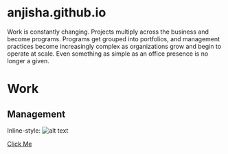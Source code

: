 # anjisha.github.io
Work is constantly changing. Projects multiply across the business and become programs. Programs get grouped into portfolios, and management practices become increasingly complex as organizations grow and begin to operate at scale. Even something as simple as an office presence is no longer a given.
# Work
## Management
Inline-style: 
![alt text](https://en.wikipedia.org/wiki/Image#/media/File:Image_created_with_a_mobile_phone.png)

[Click Me ](https://www.google.com)


